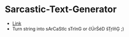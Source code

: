 # Sarcastic-Text-Generator
- [Link](https://varunpatil.github.io/Sarcastic-Text-Generator/)
- Turn string into sArCaStIc sTrInG or ĉÚrŚéD šṬŗIñĢ ;)
